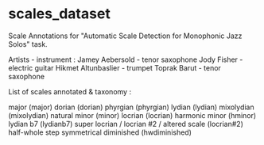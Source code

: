 # scales_dataset
Scale Annotations for "Automatic Scale Detection for Monophonic Jazz Solos" task.

Artists - instrument :
Jamey Aebersold - tenor saxophone
Jody Fisher - electric guitar
Hikmet Altunbaslier - trumpet
Toprak Barut - tenor saxophone

List of scales annotated & taxonomy :

major (major)
dorian (dorian)
phyrgian (phyrgian)
lydian (lydian)
mixolydian (mixolydian)
natural minor (minor)
locrian (locrian)
harmonic minor (hminor)
lydian b7 (lydianb7)
super locrian / locrian #2 / altered scale (locrian#2)
half-whole step symmetrical diminished (hwdiminished)
